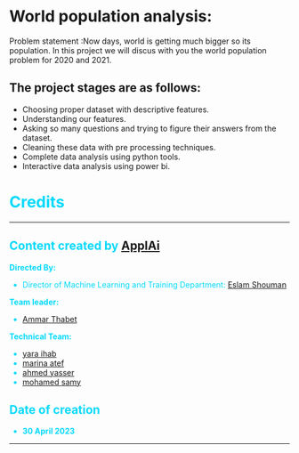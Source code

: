 # World population analysis:

Problem statement :Now days, world is getting much bigger so its population. In this project we will discus with you the world population problem for 2020 and 2021.

## The project stages are as follows:
-	Choosing proper dataset with descriptive features.
-	Understanding our features.
-	Asking so many questions and trying to figure their answers from the dataset.
-	Cleaning these data with pre processing techniques.
-	Complete data analysis using python tools.
-	Interactive data analysis using power bi.



<span style="color: #02d9fa">


# Credits

---

## Content created by [ApplAi](https://www.linkedin.com/company/applaiasu/mycompany/)


**Directed By:**
- Director of Machine Learning and Training Department: [Eslam Shouman](https://www.linkedin.com/in/eslam-shouman-0958091b4/)

**Team leader:**
- [Ammar Thabet](https://www.linkedin.com/in/ammar-thabett)

**Technical Team:**
- [yara ihab](https://www.linkedin.com/in/yara-ihabb/)
- [marina atef](https://www.linkedin.com/in/marina-atef-80a882263)
- [ahmed yasser](https://www.linkedin.com/in/ahmed-yasser-5533b5258)
- [mohamed samy](https://www.linkedin.com/in/mohamed-samy10/)

## Date of creation

- **30 April 2023**
---
</span>
